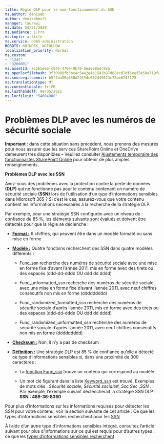 ```yaml
---
title: Règle DLP pour le non-fonctionnement du SSN
ms.author: deniseb
author: denisebmsft
manager: laurawi
ms.date: 04/21/2020
ms.audience: ITPro
ms.topic: article
ms.service: o365-administration
ROBOTS: NOINDEX, NOFOLLOW
localization_priority: Normal
ms.custom:
- "1242"
- "3200001"
ms.assetid: ac265ee6-c946-476e-9bf0-0ea0e8adc98a
ms.openlocfilehash: 3f30998fb3bc4c5442e4e1541b87d88ecd7df6eef3a50e719fa5014eb86af39c
ms.sourcegitcommit: b5f7da89a650d2915dc652449623c78be6247175
ms.translationtype: MT
ms.contentlocale: fr-FR
ms.lasthandoff: 08/05/2021
ms.locfileid: "54004980"
---
```

# <a name="dlp-issues-with-social-security-numbers"></a>Problèmes DLP avec les numéros de sécurité sociale

**Important** : dans cette situation sans précédent, nous prenons des mesures pour nous assurer que les services SharePoint Online et OneDrive demeurent très disponibles – Veuillez consulter [Ajustements temporaire des fonctionnalités SharePoint Online](https://aka.ms/ODSPAdjustments) pour obtenir de plus amples renseignements.

**Problèmes DLP avec les SSN**

Avez-vous des problèmes avec la protection contre la perte de données **(DLP)** qui ne fonctionne pas pour le contenu contenant un numéro de sécurité sociale **(SSN)** lors de l’utilisation d’un type d’informations sensibles dans Microsoft 365 ? Si c’est le cas, assurez-vous que votre contenu contient les informations nécessaires à la recherche de la stratégie DLP. 
  
Par exemple, pour une stratégie SSN configurée avec un niveau de confiance de 85 %, les éléments suivants sont évalués et doivent être détectés pour que la règle se déclenche :
  
- **[Format :](https://docs.microsoft.com/microsoft-365/compliance/sensitive-information-type-entity-definitions#format-80)** 9 chiffres, qui peuvent être dans un modèle formaté ou sans mise en forme

- **[Modèle :](https://msconnect.microsoft.com/https:/docs.microsoft.com/office365/securitycompliance/what-the-sensitive-information-types-look-for#pattern-80)** Quatre fonctions recherchent des SSN dans quatre modèles différents :

  - Func_ssn recherche des numéros de sécurité sociale avec une mise en forme fixe d’avant l’année 2011, mis en forme avec des tirets ou des espaces (ddd-dd-dddd OU ddd dd dddd)

  - Func_unformatted_ssn recherche des numéros de sécurité sociale avec une mise en forme fixe d’avant l’année 2011, avec neuf chiffres consécutifs non mis en forme (ddddddddd)

  - Func_randomized_formatted_ssn recherche des numéros de sécurité sociale d’après l’année 2011, mis en forme avec des tirets ou des espaces  (ddd-dd-dddd OU ddd dd dddd)

  - Func_randomized_unformatted_ssn recherche des numéros de sécurité sociale d’après l’année 2011, avec neuf chiffres consécutifs non mis en forme (ddddddddd)

- **[Checksum :](https://docs.microsoft.com/microsoft-365/compliance/sensitive-information-type-entity-definitions#checksum-79)** Non, il n’y a pas de checksum

- **[Définition :](https://docs.microsoft.com/microsoft-365/compliance/sensitive-information-type-entity-definitions#definition-80)** Une stratégie DLP est 85 % de confiance qu’elle a détecté ce type d’informations sensibles si, dans une proximité de 300 caractères :

  - La [fonction Func_ssn](https://docs.microsoft.com/microsoft-365/compliance/sensitive-information-type-entity-definitions#pattern-80) trouve un contenu qui correspond au modèle.

  - Un mot clé figurant dans la liste [Keyword_ssn](https://docs.microsoft.com/microsoft-365/compliance/sensitive-information-type-entity-definitions#keyword_ssn) est trouvé. Exemples de mots clés :  *Sécurité sociale, Sécurité sociale#, Soc Sec ,SSN*  . Par exemple, l’exemple suivant déclencherait la stratégie SSN DLP : **SSN : 489-36-8350**
  
Pour plus d’informations sur les informations requises pour détecter les SSN pour votre contenu, voir la section suivante de cet article : Ce que les types d’informations sensibles recherchent pour les [SSN](https://docs.microsoft.com/microsoft-365/compliance/sensitive-information-type-entity-definitions#us-social-security-number-ssn)
  
À l’aide d’un autre type d’informations sensibles intégré, consultez l’article suivant pour plus d’informations sur ce qui est requis pour d’autres types : ce que les [types d’informations sensibles recherchent](https://docs.microsoft.com/microsoft-365/compliance/sensitive-information-type-entity-definitions)
  